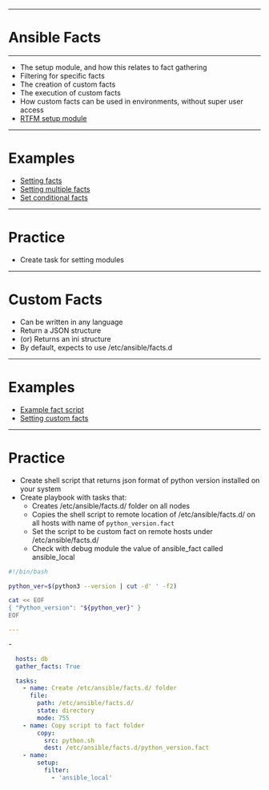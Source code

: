 
---

# Ansible Facts

---

- The setup module, and how this relates to fact gathering
- Filtering for specific facts
- The creation of custom facts
- The execution of custom facts
- How custom facts can be used in environments, without super user access
- [RTFM setup module](https://docs.ansible.com/ansible/latest/collections/ansible/builtin/setup_module.html)

---

# Examples

- [Setting facts](../../00_our_fact.yaml)
- [Setting multiple facts](../../01_multi_fact.yaml)
- [Set conditional facts](../../02_condition_fact.yaml)

---

# Practice

- Create task for setting modules

---

# Custom Facts

- Can be written in any language
- Return a JSON structure
- (or) Returns an ini structure
- By default, expects to use /etc/ansible/facts.d

---

# Examples
- [Example fact script](../../fact_script.sh)
- [Setting custom facts](../../03_custom_fact.yaml)

---

# Practice

- Create shell script that returns json format of python version installed on your system
- Create playbook with tasks that:
    - Creates /etc/ansible/facts.d/ folder on all nodes
    - Copies the shell script to remote location of /etc/ansible/facts.d/ on all hosts with name of `python_version.fact`
    - Set the script to be custom fact on remote hosts under /etc/ansible/facts.d/
    - Check with debug module the value of ansible_fact called ansible_local

```sh
#!/bin/bash

python_ver=$(python3 --version | cut -d' ' -f2)

cat << EOF
{ "Python_version": "${python_ver}" }
EOF
```

```yaml
---

- 

  hosts: db
  gather_facts: True

  tasks:
    - name: Create /etc/ansible/facts.d/ folder
      file:
        path: /etc/ansible/facts.d/
        state: directory
        mode: 755
    - name: Copy script to fact folder
        copy:
          src: python.sh
          dest: /etc/ansible/facts.d/python_version.fact
    - name:
        setup:
          filter: 
            - 'ansible_local'

```